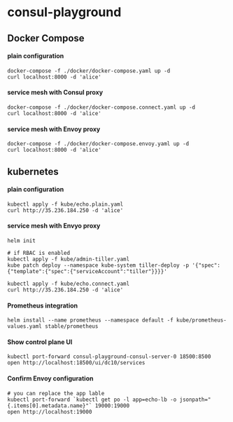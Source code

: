 consul-playground
==========

## Docker Compose

#### plain configuration
```
docker-compose -f ./docker/docker-compose.yaml up -d
curl localhost:8000 -d 'alice'
```

#### service mesh with Consul proxy
```
docker-compose -f ./docker/docker-compose.connect.yaml up -d
curl localhost:8000 -d 'alice'
```

#### service mesh with Envoy proxy
```
docker-compose -f ./docker/docker-compose.envoy.yaml up -d
curl localhost:8000 -d 'alice'
```


## kubernetes

#### plain configuration
```
kubectl apply -f kube/echo.plain.yaml
curl http://35.236.184.250 -d 'alice'
```

#### service mesh with Envyo proxy
```
helm init

# if RBAC is enabled
kubectl apply -f kube/admin-tiller.yaml
kube patch deploy --namespace kube-system tiller-deploy -p '{"spec":{"template":{"spec":{"serviceAccount":"tiller"}}}}'

kubectl apply -f kube/echo.connect.yaml
curl http://35.236.184.250 -d 'alice'
```

#### Prometheus integration
```
helm install --name prometheus --namespace default -f kube/prometheus-values.yaml stable/prometheus
```

#### Show control plane UI
```
kubectl port-forward consul-playground-consul-server-0 18500:8500
open http://localhost:18500/ui/dc10/services
```

#### Confirm Envoy configuration
```
# you can replace the app lable
kubectl port-forward `kubectl get po -l app=echo-lb -o jsonpath="{.items[0].metadata.name}"` 19000:19000
open http://localhost:19000
```
